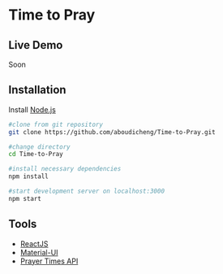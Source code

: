 # Time to Pray

## Live Demo
Soon

## Installation
Install [Node.js](https://nodejs.org/en/)
```bash
#clone from git repository
git clone https://github.com/aboudicheng/Time-to-Pray.git

#change directory
cd Time-to-Pray

#install necessary dependencies
npm install

#start development server on localhost:3000
npm start
```

## Tools
* [ReactJS](https://reactjs.org/)
* [Material-UI](https://material-ui.com/)
* [Prayer Times API](https://aladhan.com/prayer-times-api)
